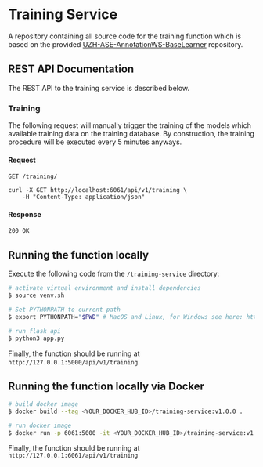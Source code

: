 # Training Service
A repository containing all source code for the training function which is based on the provided [UZH-ASE-AnnotationWS-BaseLearner](https://github.com/MEPalma/UZH-ASE-AnnotationWS-BaseLearner) repository.

## REST API Documentation

The REST API to the training service is described below.

### Training

The following request will manually trigger the training of the models which available training data on the training database. By construction, the training procedure will be executed every 5 minutes anyways. 

#### Request

`GET /training/`

    curl -X GET http://localhost:6061/api/v1/training \
        -H "Content-Type: application/json"

#### Response

    200 OK

## Running the function locally
Execute the following code from the `/training-service` directory:

```bash
# activate virtual environment and install dependencies
$ source venv.sh

# Set PYTHONPATH to current path
$ export PYTHONPATH="$PWD" # MacOS and Linux, for Windows see here: https://bic-berkeley.github.io/psych-214-fall-2016/using_pythonpath.html

# run flask api
$ python3 app.py
```

Finally, the function should be running at ```http://127.0.0.1:5000/api/v1/training```. 

## Running the function locally via Docker

```bash
# build docker image
$ docker build --tag <YOUR_DOCKER_HUB_ID>/training-service:v1.0.0 .

# run docker image
$ docker run -p 6061:5000 -it <YOUR_DOCKER_HUB_ID>/training-service:v1.0.0
```

Finally, the function should be running at ```http://127.0.0.1:6061/api/v1/training```